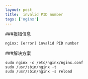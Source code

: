 ```yaml
---
layout: post
title:  invalid PID number
tags: ['nginx']
---
```


###报错信息

	nginx: [error] invalid PID number

###解决方案

	sudo nginx -c /etc/nginx/nginx.conf
	sudo /usr/sbin/nginx -t
	sudo /usr/sbin/nginx -s reload
